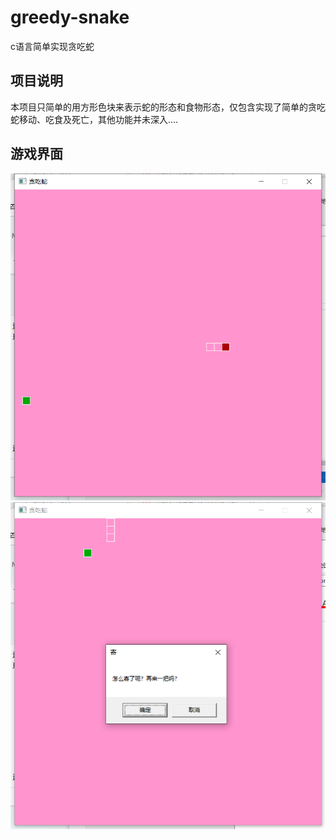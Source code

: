 # greedy-snake
c语言简单实现贪吃蛇
## 项目说明
本项目只简单的用方形色块来表示蛇的形态和食物形态，仅包含实现了简单的贪吃蛇移动、吃食及死亡，其他功能并未深入....
## 游戏界面
![](https://github.com/dizzy-mihu/greedy-snake/blob/main/%E5%9B%BE%E7%89%871.png)
![](https://github.com/dizzy-mihu/greedy-snake/blob/main/%E5%9B%BE%E7%89%872.png)
